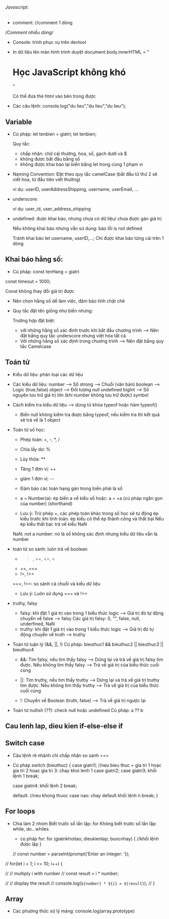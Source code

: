 ###### Javascript:

- comment:
//comment 1 dòng

/*Comment nhiều dòng*/

- Console: trình phục vụ trên devtool

- In dữ liệu lên màn hình trình duyệt
document.body.innerHTML = "<h1>Học JavaScript không khó</h1>"

  Có thể đưa thẻ html vào bên trong được

- Các câu lệnh:
console.log("du lieu","du lieu","du lieu");


## Variable
- Cú pháp:
let tenbien = giatri;
let tenbien;

  Quy tắc:
  - chấp nhận: chữ cái thường, hoa, số, gạch dưới và $
  - không được bắt đầu bằng số
  - không được khai báo lại biến bằng let trong cùng 1 phạm vi

- Naming Convention: Đặt theo quy tắc camelCase (bắt đầu từ thứ 2 sẽ viết hoa, từ đầu tiên viết thường)
  
  ví dụ: userID, userAddressShipping, username, userEmail, ...

- underscore:

  ví dụ: user_id, user_address_shipping

- undefined: được khai báo, nhưng chưa có dữ liệu/ chưa được gán giá trị

  Nếu không khai báo nhưng vẫn sử dụng: báo lỗi is not defined

  Tránh khai báo let username, userID,...;
  Chỉ được khai báo từng cái trên 1 dòng

## Khai báo hằng số:

- Cú pháp: const tenHang = giatri

const timeout = 1000;

  Const không thay đổi giá trị được

  - Nên chọn hằng số dể làm việc, đảm bảo tính chặt chẽ

- Quy tắc đặt tên giống như biến nhưng:

  Trường hợp đặt biệt: 
  - với những hằng số xác định trước khi bắt đầu chương trình --> Nên đặt bằng quy tắc underscore nhưng việt hóa tất cả
  - Với những hằng số xác định trong chương trình --> Nên đặt bằng quy tắc Camelcase

## Toán tử 
- Kiểu dữ liệu: phân loại các dữ liệu
- Các kiểu dữ liệu:
  number --> Số
  strong --> Chuỗi (văn bản)
  boolean --> Logic (true,false)
  object --> Đối tượng
  null
  undefined
  bigInt --> Số nguyên lưu trữ giá trị lớn (khi number không lưu trữ được)
  symbol

- Cách kiểm tra kiểu dữ liệu --> dùng từ khóa typeof hoặc hàm typeof()

  - Biến null không kiểm tra được bằng typeof, nếu kiểm tra thì kết quả sẽ trả về là 1 object

- Toán tử số học:
  - Phép toán: +, -, *, /
  - Chia lấy dư: %
  - Lũy thừa: **
  - Tăng 1 đơn vị: ++
  - giảm 1 đơn vị: --

  - Đảm bảo các toán hạng gán trong biến phải là số
  - a = Number(a): ép biến a về kiểu số
    hoặc: a = +a (cú pháp ngắn gọn của number) (shorthand)

  - Lưu ý: Trừ phép +, các phép toán khác trong số học sẽ tự động ép kiểu trước khi tính toán. ép kiểu có thể ép thành công và thất bại
    Nếu ép kiểu thất bại: trả về kiểu NaN

   NaN: not a number: nó là số không xác định nhưng kiểu dữ liệu vẫn là number

- toán tử so sánh: luôn trả về boolean
  - >, >=, <=, <
  - ==, ===
  - !=, !==

  ===, !==: so sánh cả chuỗi và kiểu dữ liệu

  - Lưu ý: Luôn sử dụng === và !==

- truthy, falsy
  - falsy: khi đặt 1 giá trị vào trong 1 biểu thức logic --> Giá trị đó tự động chuyển về false --> falsy
    Các giá trị falsy: 0, "", false, null, underfined, NaN
  - truthy: khi đặt 1 giá trị vào trong 1 biểu thức logic --> Giá trị đó tự động chuyển về truth --> truthy

- Toán tử luận lý (&&, ||, !)
  Cú pháp: bieuthuc1 && bieuthuc2 || bieuthuc3 || bieuthuc4
  - &&: Tìm falsy, nếu tìm thấy falsy --> Dừng lại và trả về giá trị falsy tìm được. Nếu không tìm thấy falsy --> Trả về giá trị của biểu thức cuối cùng

  - ||: Tìm truthy, nếu tìm thấy truthy --> Dừng lại và trả về giá trị truthy tìm được. Nếu không tìm thấy truthy --> Trả về giá trị của biểu thức cuối cùng

  - !: Chuyển về Boolean (truth, false) --> Trả về giá trị ngược lại

- Toán tử nullish (??): check null hoặc undefined
  Cú pháp: a ?? b


## Cau lenh lap, dieu kien if-else-else if



## Switch case
- Câu lệnh rẽ nhánh chỉ chấp nhận so sánh ===
- Cú pháp 
  switch (bieuthuc) {
    case giatri1;    //neu bieu thuc = gia tri 1 hoạc gia tri 2 hoac gia tri 3: chay khoi lenh 1
    case giatri2;
    case giatri3;
     khối lệnh 1
     break;

    case giatri4:
     khối lệnh 2
     break;

    default:         //neu khong thuoc case nao: chay default
     khối lệnh n
     break;
  }

## For loops
- Chia làm 2 nhóm 
  Biết trước số lần lặp: for
  Không biết trước số lần lặp: while, do...whiles

  - cú pháp for:
  for (giatrikhoitao; dieukienlap; buocnhay) {
    //khối lệnh được lặp
  }

  // const number = parseInt(prompt('Enter an integer: '));

// for(let i = 1; i <= 10; i++) {

//     // multiply i with number
//     const result = i * number;

//     // display the result
//     console.log(`${number} * ${i} = ${result}`);
// }

## Array

- Các phương thức xử lý mảng:
console.log(array.prototype)